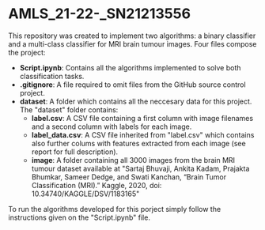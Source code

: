 # AMLS_21-22-_SN21213556

This repository was created to implement two algorithms: a binary classifier and a multi-class classifier for MRI brain tumour images. Four files compose the project:

* **Script.ipynb**: Contains all the algorithms implemented to solve both classification tasks.
* **.gitignore**: A file required to omit files from the GitHub source control project.
* **dataset**: A folder which contains all the neccesary data for this project. The "dataset" folder contains:
  * **label.csv**: A CSV file containing a first column with image filenames and a second column with labels for each image.
  * **label_data.csv**: A CSV file inherited from "label.csv" which contains also further colums with features extracted from each image (see report for full description).
  * **image**: A folder containing all 3000 images from the brain MRI tumour dataset available at "Sartaj Bhuvaji, Ankita Kadam, Prajakta Bhumkar, Sameer Dedge, and Swati Kanchan, “Brain Tumor
Classification (MRI).” Kaggle, 2020, doi: 10.34740/KAGGLE/DSV/1183165"

To run the algorithms developed for this porject simply follow the instructions given on the "Script.ipynb" file.
